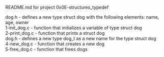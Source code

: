 README.md for project 0x0E-structures_typedef

dog.h - defines a new type struct dog with the following elements: name, age, owner\
1-init_dog.c - function that initializes a variable of type struct dog\
2-print_dog.c - function that prints a struct dog\
dog.h - defines a new type dog_t as a new name for the type struct dog\
4-new_dog.c - function that creates a new dog\
5-free_dog.c - function that frees dogs
